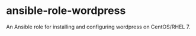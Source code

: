 # ansible-role-wordpress
An Ansible role for installing and configuring wordpress on CentOS/RHEL 7.
